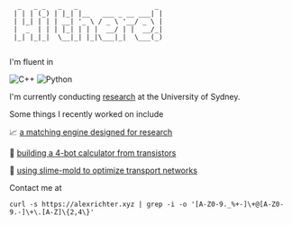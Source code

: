 ```text
  _   _ _   _   _                   _ 
 | | | (_) | |_| |__   ___ _ __ ___| |
 | |_| | | | __| '_ \ / _ \ '__/ _ \ |
 |  _  | | | |_| | | |  __/ | |  __/_|
 |_| |_|_|  \__|_| |_|\___|_|  \___(_)
                                      
```

I'm fluent in

![C++](https://img.shields.io/badge/c++-%2300599C.svg?style=flat-square&logo=c%2B%2B&logoColor=white) ![Python](https://img.shields.io/badge/python-3670A0?style=flat-square&logo=python&logoColor=ffdd54)


I'm currently conducting [research](https://www.sydney.edu.au/business/about/our-people/research-students/alexander-richter-601.html) at the University of Sydney.

Some things I recently worked on include

📈 [a matching engine designed for research](https://github.com/alexrichterxyz/extendable_limit_order_book)

🧮 [building a 4-bot calculator from transistors](https://alexrichter.xyz/posts/building-computer-from-transistors/)

🔬 [using slime-mold to optimize transport networks](https://alexrichter.xyz/posts/physarum-slime-mold-transport-networks-hawaii-hokkaido/)


Contact me at

```shell
curl -s https://alexrichter.xyz | grep -i -o '[A-Z0-9._%+-]\+@[A-Z0-9.-]\+\.[A-Z]\{2,4\}'
```
